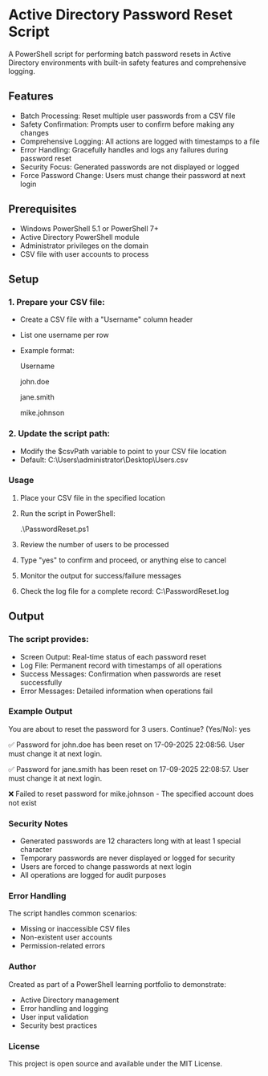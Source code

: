 # Active Directory Password Reset Script

A PowerShell script for performing batch password resets in Active Directory environments with built-in safety features and comprehensive logging.

## Features
* Batch Processing: Reset multiple user passwords from a CSV file
* Safety Confirmation: Prompts user to confirm before making any changes
* Comprehensive Logging: All actions are logged with timestamps to a file
* Error Handling: Gracefully handles and logs any failures during password reset
* Security Focus: Generated passwords are not displayed or logged
* Force Password Change: Users must change their password at next login

## Prerequisites

* Windows PowerShell 5.1 or PowerShell 7+
* Active Directory PowerShell module
* Administrator privileges on the domain
* CSV file with user accounts to process

## Setup

### 1. Prepare your CSV file:
   * Create a CSV file with a "Username" column header
   * List one username per row
   * Example format:

     Username

     john.doe
   
     jane.smith
   
     mike.johnson

### 2. Update the script path:
  
  * Modify the $csvPath variable to point to your CSV file location
  * Default: C:\Users\administrator\Desktop\Users.csv

### Usage
    
1. Place your CSV file in the specified location
2. Run the script in PowerShell:

   .\PasswordReset.ps1
3. Review the number of users to be processed
4. Type "yes" to confirm and proceed, or anything else to cancel
5. Monitor the output for success/failure messages
6. Check the log file for a complete record: C:\PasswordReset.log
   
## Output 

### The script provides:

* Screen Output: Real-time status of each password reset
* Log File: Permanent record with timestamps of all operations
* Success Messages: Confirmation when passwords are reset successfully
* Error Messages: Detailed information when operations fail 

### Example Output

You are about to reset the password for 3 users. Continue? (Yes/No): yes

✅ Password for john.doe has been reset on 17-09-2025 22:08:56. User must change it at next login.

✅ Password for jane.smith has been reset on 17-09-2025 22:08:57. User must change it at next login.

❌ Failed to reset password for mike.johnson - The specified account does not exist

### Security Notes
* Generated passwords are 12 characters long with at least 1 special character
* Temporary passwords are never displayed or logged for security
* Users are forced to change passwords at next login
* All operations are logged for audit purposes

### Error Handling

The script handles common scenarios:
* Missing or inaccessible CSV files
* Non-existent user accounts
* Permission-related errors

### Author

Created as part of a PowerShell learning portfolio to demonstrate:
* Active Directory management
* Error handling and logging
* User input validation
* Security best practices
  
### License

This project is open source and available under the MIT License.
